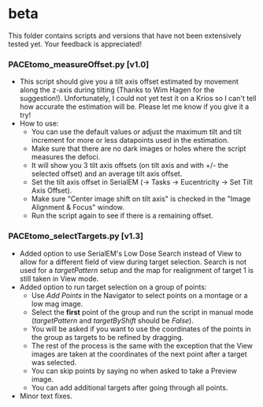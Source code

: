 # beta
This folder contains scripts and versions that have not been extensively tested yet. Your feedback is appreciated!

### PACEtomo_measureOffset.py [v1.0]
- This script should give you a tilt axis offset estimated by movement along the z-axis during tilting (Thanks to Wim Hagen for the suggestion!). Unfortunately, I could not yet test it on a Krios so I can't tell how accurate the estimation will be. Please let me know if you give it a try!
- How to use:
  - You can use the default values or adjust the maximum tilt and tilt increment for more or less datapoints used in the estimation.
  - Make sure that there are no dark images or holes where the script measures the defoci.
  - It will show you 3 tilt axis offsets (on tilt axis and with +/- the selected offset) and an average tilt axis offset.
  - Set the tilt axis offset in SerialEM (-> Tasks -> Eucentricity -> Set Tilt Axis Offset).
  - Make sure "Center image shift on tilt axis" is checked in the "Image Alignment & Focus" window.
  - Run the script again to see if there is a remaining offset.

### PACEtomo_selectTargets.py [v1.3]
- Added option to use SerialEM's Low Dose Search instead of View to allow for a different field of view during target selection. Search is not used for a *targetPattern* setup and the map for realignment of target 1 is still taken in View mode.
- Added option to run target selection on a group of points:
  - Use *Add Points* in the Navigator to select points on a montage or a low mag image.
  - Select the **first** point of the group and run the script in manual mode (*targetPattern* and *targetByShift* should be *False*).
  - You will be asked if you want to use the coordinates of the points in the group as targets to be refined by dragging.
  - The rest of the process is the same with the exception that the View images are taken at the coordinates of the next point after a target was selected.
  - You can skip points by saying no when asked to take a Preview image. 
  - You can add additional targets after going through all points.
- Minor text fixes.

